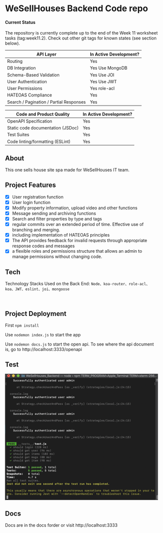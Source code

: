# WeSellHouses Backend Code repo

#### Current Status

The repository is currently complete up to the end of the Week 11 worksheet tasks (tag:week11.2). Check out other git tags for known states (see section below).

| API Layer                                | In Active Development? |
|------------------------------------------|------------------------|
| Routing                                  | Yes                    |
| DB Integration                           | Yes    Use MongoDB     |
| Schema-Based Validation                  | Yes    Use JOI         |
| User Authentication                      | Yes    Use JWT         |
| User Permissions                         | Yes    role-acl        |
| HATEOAS Compliance                       | Yes                    |
| Search / Pagination / Partial Responses  | Yes                    |

| Code and Product Quality                 | In Active Development? |
|------------------------------------------|------------------------|
| OpenAPI Specification                    | Yes                    |
| Static code documentation (JSDoc)        | Yes                    |
| Test Suites                              | Yes                    |
| Code linting/formatting (ESLint)         | Yes                    |

## About

This one sells house site spa made for WeSellHouses IT team.


## Project Features
- [x] User registration function
- [x] User login function
- [x] Modify property information, upload video and other functions
- [x] Message sending and archiving functions
- [x] Search and filter properties by type and tags
- [x] regular commits over an extended period of time. Effective use of branching and merging.
- [x] including implementation of HATEOAS principles
- [x] The API provides feedback for invalid requests through appropriate response codes and messages
- [x] a flexible roles and permissions structure that allows an admin to manage permissions without changing code.

## Tech
Technology Stacks Used on the Back End: `Node、koa-router、role-acl、koa、JWT、eslint、joi、mongoose`

<br/>

## Project Deployment
First `npm install` 

Use `nodemon index.js` to start the app

Use `nodemon docs.js` to start the open api. To see where the api document is, go to http://localhost:3333/openapi

## Test
![test](/static/Screen%20Shot%202020-12-07%20at%2009.36.01.png) 

## Docs
Docs are in the docs forder or visit http://localhost:3333